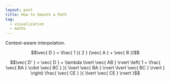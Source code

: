 ```yaml
---
layout: post
title: How to Smooth a Path
tag:
  - visualization
  - maths
---
```


Context-aware interpolation.

$$\vec{ D } = \frac{ 1 }{ 2 } (\vec{ A } + \vec{ B })$$

$$\vec{ D' } = \vec{ D } + \lambda \lvert \vec{ AB } \rvert \left( 1 + \frac{ \vec{ BA } \cdot \vec{ BC } }{ \lvert \vec{ BA } \rvert \lvert \vec{ BC } \rvert } \right) \frac{ \vec{ CE } }{ \lvert \vec{ CE } \rvert }$$
